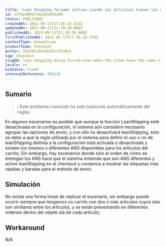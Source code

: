 ```yaml
---
title: 'Lean Shipping forzado incluso cuando los artículos tienen los mismos ANS, pero en una ordenación diferente.'
id: 2YTqsVWPm73msQZVQX9x80
status: PUBLISHED
createdAt: 2022-05-13T17:26:15.513Z
updatedAt: 2023-09-11T21:38:39.068Z
publishedAt: 2023-09-11T21:38:39.068Z
firstPublishedAt: 2022-05-13T17:26:16.378Z
contentType: knownIssue
productTeam: Checkout
author: 2mXZkbi0oi061KicTExNjo
tag: Checkout
slugEN: lean-shipping-being-forced-even-when-the-items-have-the-same-slas-but-in-a-different-ordination
locale: es
kiStatus: Fixed
internalReference: 455218
---
```


## Sumario

>ℹ️ Este problema conocido ha sido traducido automáticamente del inglés.


En algunos escenarios es posible que aunque la función LeanShipping esté desactivada en la configuración, el sistema aún considere necesario agrupar las opciones de envío, y con ello no desactivará leanShipping, esto se debe a que la regla utilizada por el sistema para definir el uso o no de leanShipping distinta a la configuración está activada o desactivada y existen los mismos o diferentes ANS disponibles para los artículos del carrito;
Sin embargo, hay escenarios donde sólo el orden de cómo se entregan los ANS hace que el sistema entienda que son ANS diferentes y active leanShipping en el checkout y comience a mostrar las etiquetas más rápidas y baratas para el método de envío.


##

## Simulación


No existe una forma lineal de replicar el escenario, sin embargo puede ocurrir siempre que tengamos un carrito con dos o más artículos cuyos slas son similares entre los artículos, y se están presentando en diferentes órdenes dentro del objeto sla de cada artículo;


##

## Workaround


N/A




